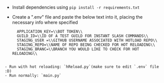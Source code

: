- Install dependencies using ``pip install -r requirements.txt``
- Create a ".env" file and paste the below text into it, placing the necessary info where specified

  ```
    APPLICATION_KEY=\\BOT TOKEN\\
    GUILD_ID=\\ID OF A TEST GUILD FOR INSTANT SLASH COMMANDS\\
    STAGING_USER =\\GITHUB USERNAME ASSOCIATED WITH HOTLOAD REPO\\
    STAGING_REPO=\\NAME OF REPO BEING CHECKED FOR HOT RELOADING\\
    STAGING_BRANC=\\BRANCH YOU WOULD LIKE TO CHECK FOR HOT RELOADING\\
```
  
- Run with hot reloading: `hReload.py`(make sure to edit `.env` file :D)
- Run normally: `main.py`
